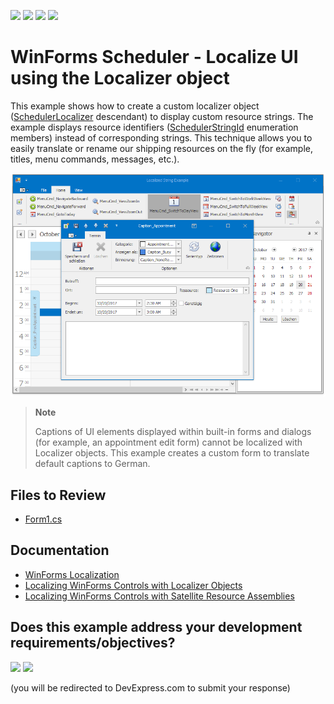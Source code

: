 <!-- default badges list -->
![](https://img.shields.io/endpoint?url=https://codecentral.devexpress.com/api/v1/VersionRange/128635532/24.2.1%2B)
[![](https://img.shields.io/badge/Open_in_DevExpress_Support_Center-FF7200?style=flat-square&logo=DevExpress&logoColor=white)](https://supportcenter.devexpress.com/ticket/details/T391865)
[![](https://img.shields.io/badge/📖_How_to_use_DevExpress_Examples-e9f6fc?style=flat-square)](https://docs.devexpress.com/GeneralInformation/403183)
[![](https://img.shields.io/badge/💬_Leave_Feedback-feecdd?style=flat-square)](#does-this-example-address-your-development-requirementsobjectives)
<!-- default badges end -->

# WinForms Scheduler - Localize UI using the Localizer object

This example shows how to create a custom localizer object ([SchedulerLocalizer](https://docs.devexpress.com/CoreLibraries/DevExpress.XtraScheduler.Localization.SchedulerLocalizer) descendant) to display custom resource strings. The example displays resource identifiers ([SchedulerStringId](https://docs.devexpress.com/CoreLibraries/DevExpress.XtraScheduler.Localization.SchedulerStringId) enumeration members) instead of corresponding strings. This technique allows you to easily translate or rename our shipping resources on the fly (for example, titles, menu commands, messages, etc.).

![WinForms Scheduler - Localize UI using the Localizer object](https://raw.githubusercontent.com/DevExpress-Examples/how-to-localize-winforms-scheduler-ui-using-the-localizer-class-descendant-t391865/17.1.3+/media/f2d821dd-fe35-41ce-b343-03af26e3da38.png)


> **Note**
>
> Captions of UI elements displayed within built-in forms and dialogs (for example, an appointment edit form) cannot be localized with Localizer objects. This example creates a custom form to translate default captions to German.


## Files to Review

* [Form1.cs](./CS/SchedulerLocalizerExample/Form1.cs)


## Documentation

* [WinForms Localization](https://docs.devexpress.com/WindowsForms/2405/build-an-application/localization)
* [Localizing WinForms Controls with Localizer Objects](https://docs.devexpress.com/WindowsForms/1866/build-an-application/localization/localizing-winforms-controls-via-localizer-objects)
* [Localizing WinForms Controls with Satellite Resource Assemblies](https://docs.devexpress.com/WindowsForms/5755/build-an-application/localization/localizing-winforms-controls-via-satellite-resource-assemblies)
<!-- feedback -->
## Does this example address your development requirements/objectives?

[<img src="https://www.devexpress.com/support/examples/i/yes-button.svg"/>](https://www.devexpress.com/support/examples/survey.xml?utm_source=github&utm_campaign=winforms-scheduler-localizer-translate-ui&~~~was_helpful=yes) [<img src="https://www.devexpress.com/support/examples/i/no-button.svg"/>](https://www.devexpress.com/support/examples/survey.xml?utm_source=github&utm_campaign=winforms-scheduler-localizer-translate-ui&~~~was_helpful=no)

(you will be redirected to DevExpress.com to submit your response)
<!-- feedback end -->
